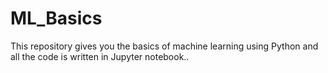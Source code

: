 # ML_Basics
This repository gives you the basics of machine learning using Python and all the code is written in Jupyter notebook..

